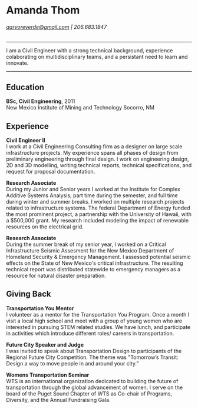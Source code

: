 Amanda Thom 
===========
###### aarvoreverde@gmail.com | 206.683.1847
----

I am a Civil Engineer with a strong technical background, experience colaborating on multidisciplinary teams, and a persistant need to learn and innovate. 

----

Education
---------

   **BSc, Civil Engineering**, 2011  
   New Mexico Institute of Mining and Technology
    Socorro, NM 



Experience
----------

**Civil Engineer II**  
I work at a Civil Engineering Consulting firm as a designer on large scale infrastructure projects. My experience spans all phases of design from preliminary engineering through final design. I work on engineering design, 2D and 3D modelling, writing technical reports, technical specifications, and request for proposal documentation.

**Research Associate**  
During my Junior and Senior years I worked at the Institute for Complex Additive Systems Analysis; part time during the semester, and full time during winter and summer breaks. I worked on multiple research projects related to infrastructure systems. The federal Department of Energy funded the most prominent project, a partnership with the University of Hawaii, with a $500,000 grant. My research included modeling the impact of renewable resources on the electrical grid.

**Research Associate**  
During the summer break of my senior year, I worked on a Critical Infrastructure Seismic Assesment for the New Mexico Department of Homeland Security & Emergency Management. I assessed potential seismic effects on the State of New Mexico's critical infrastructure. The resulting technical report was distributed statewide to emergency managers as a resource for natural disaster preparation.


Giving Back
------

**Transportation You Mentor**  
I volunteer as a mentor for the Transportation You Program. Once a month I visit a local high school and meet with a group of young women who are interested in pursuing STEM related studies. We have lunch, and participate in activities which introduce different roles/ careers in transportation. 

**Future City Speaker and Judge**  
I was invited to speak about Transportation Design to participants of the Regional Future City Competition. The theme was "Tomorrow’s Transit: Design a way to move people in and around your city.” 

**Womens Transportation Seminar**  
WTS is an international organization dedicated to building the future of transportation through the global advancement of women. I serve on the board of the Puget Sound Chapter of WTS as Co-chair of Programs, Diversity, and the Annual Fundraising Gala.